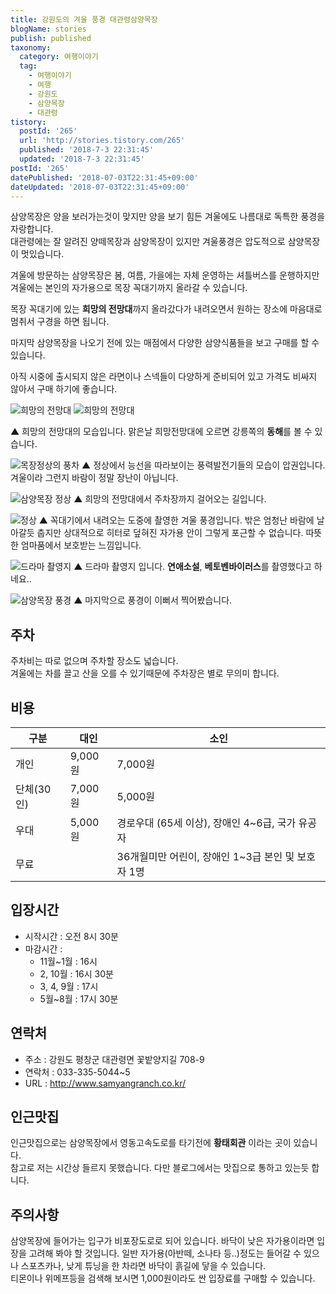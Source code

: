 ```yaml
---
title: 강원도의 겨울 풍경 대관령삼양목장
blogName: stories
publish: published
taxonomy:
  category: 여행이야기
  tag:
    - 여행이야기
    - 여행
    - 강원도
    - 삼양목장
    - 대관령
tistory:
  postId: '265'
  url: 'http://stories.tistory.com/265'
  published: '2018-7-3 22:31:45'
  updated: '2018-7-3 22:31:45'
postId: '265'
datePublished: '2018-07-03T22:31:45+09:00'
dateUpdated: '2018-07-03T22:31:45+09:00'
---
```


삼양목장은 양을 보러가는것이 맞지만 양을 보기 힘든 겨울에도 나름대로 독특한 풍경을 자랑합니다.  
대관령에는 잘 알려진 양떼목장과 삼양목장이 있지만 겨울풍경은 압도적으로 삼양목장이 멋있습니다.

겨울에 방문하는 삼양목장은 봄, 여름, 가을에는 자체 운영하는 셔틀버스를 운행하지만 겨울에는 본인의 자가용으로 목장 꼭대기까지 올라갈 수 있습니다.

목장 꼭대기에 있는 **희망의 전망대**까지 올라갔다가 내려오면서 원하는 장소에 마음대로 멈취서 구경을 하면 됩니다.

마지막 삼양목장을 나오기 전에 있는 매점에서 다양한 삼양식품들을 보고 구매를 할 수 있습니다.

아직 시중에 출시되지 않은 라면이나 스넥들이 다양하게 준비되어 있고 가격도 비싸지 않아서 구매 하기에 좋습니다.

![희망의 전망대](images/20170224_152657.jpg)
![희망의 전망대](images/20170224_152729.jpg)

▲ 희망의 전망대의 모습입니다. 맑은날 희망전망대에 오르면 강릉쪽의 **동해**를 볼 수 있습니다.

![목장정상의 풍차](images/20170224_152406.jpg)
▲ 정상에서 능선을 따라보이는 풍력발전기들의 모습이 압권입니다. 겨울이라 그런지 바람이 정말 장난이 아닙니다.

![삼양목장 정상](images/20170224_153110.jpg)
▲ 희망의 전망대에서 주차장까지 걸어오는 길입니다.

![정상](images/20170224_153714.jpg)
▲ 꼭대기에서 내려오는 도중에 촬영한 겨울 풍경입니다. 밖은 엄청난 바람에 날아갈듯 춥지만 상대적으로 히터로 덮혀진 자가용 안이 그렇게 포근할 수 없습니다. 따뜻한 엄마품에서 보호받는 느낌입니다.

![드라마 촬영지](images/20170224_155401.jpg)
▲ 드라마 촬영지 입니다. **연애소설**, **베토벤바이러스**를 촬영했다고 하네요..

![삼양목장 풍경](images/20170224_160435.jpg)
▲ 마지막으로 풍경이 이뻐서 찍어봤습니다.

## 주차

주차비는 따로 없으며 주차할 장소도 넓습니다.  
겨울에는 차를 끌고 산을 오를 수 있기때문에 주차장은 별로 무의미 합니다.

## 비용

| 구분       | 대인    | 소인                                               |
| ---------- | ------- | -------------------------------------------------- |
| 개인       | 9,000원 | 7,000원                                            |
| 단체(30인) | 7,000원 | 5,000원                                            |
| 우대       | 5,000원 | 경로우대 (65세 이상), 장애인 4~6급, 국가 유공자    |
| 무료       |         | 36개월미만 어린이, 장애인 1~3급 본인 및 보호자 1명 |

## 입장시간

- 시작시간 : 오전 8시 30분
- 마감시간 :
  - 11월~1월 : 16시
  - 2, 10월 : 16시 30분
  - 3, 4, 9월 : 17시
  - 5월~8월 : 17시 30분

## 연락처

- 주소 : 강원도 평창군 대관령면 꽃밭양지길 708-9
- 연락처 : 033-335-5044~5
- URL : http://www.samyangranch.co.kr/

## 인근맛집

인근맛집으로는 삼양목장에서 영동고속도로를 타기전에 **황태회관** 이라는 곳이 있습니다.  
참고로 저는 시간상 들르지 못했습니다. 다만 블로그에서는 맛집으로 통하고 있는듯 합니다.

## 주의사항

삼양목장에 들어가는 입구가 비포장도로로 되어 있습니다. 바닥이 낮은 자가용이라면 입장을 고려해 봐야 할 것입니다. 일반 자가용(아반떼, 소나타 등..)정도는 들어갈 수 있으나 스포츠카나, 낮게 튜닝을 한 차라면 바닥이 흙길에 닿을 수 있습니다.  
티몬이나 위메프등을 검색해 보시면 1,000원이라도 싼 입장료를 구매할 수 있습니다.
